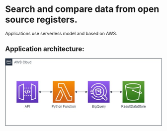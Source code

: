 # Search and compare data from open source registers.

Applications use serverless model and based on AWS.

## Application architecture:
![architecture](https://github.com/Rybalochka-MS/big-data/blob/media/DataNazkGovUa.jpg)
